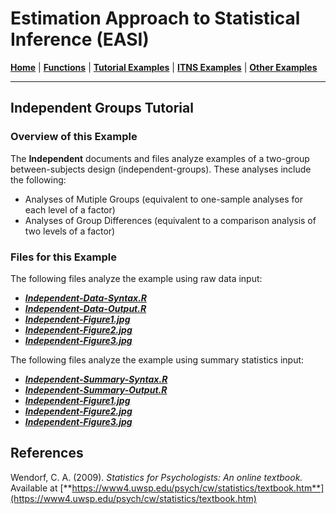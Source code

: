 # Estimation Approach to Statistical Inference (EASI)

[**Home**](https://github.com/cwendorf/EASI/) | 
[**Functions**](https://github.com/cwendorf/EASI/tree/master/A-Functions) | 
[**Tutorial Examples**](https://github.com/cwendorf/EASI/tree/master/B-TutorialExamples) | 
[**ITNS Examples**](https://github.com/cwendorf/EASI/tree/master/C-ITNSExamples) | 
[**Other Examples**](https://github.com/cwendorf/EASI/tree/master/D-OtherExamples)

---

## Independent Groups Tutorial

### Overview of this Example

The **Independent** documents and files analyze examples of a two-group between-subjects design (independent-groups). These analyses include the following:

- Analyses of Mutiple Groups (equivalent to one-sample analyses for each level of a factor)
- Analyses of Group Differences (equivalent to a comparison analysis of two levels of a factor)

### Files for this Example

The following files analyze the example using raw data input:

- [**_Independent-Data-Syntax.R_**](./Independent-Data-Syntax.R)
- [**_Independent-Data-Output.R_**](./Independent-Data-Output.R)
- [**_Independent-Figure1.jpg_**](./Independent-Figure1.jpg)
- [**_Independent-Figure2.jpg_**](./Independent-Figure2.jpg)
- [**_Independent-Figure3.jpg_**](./Independent-Figure3.jpg) 

The following files analyze the example using summary statistics input:

- [**_Independent-Summary-Syntax.R_**](./Independent-Summary-Syntax.R)
- [**_Independent-Summary-Output.R_**](./Independent-Summary-Output.R)
- [**_Independent-Figure1.jpg_**](./Independent-Figure1.jpg)
- [**_Independent-Figure2.jpg_**](./Independent-Figure2.jpg)
- [**_Independent-Figure3.jpg_**](./Independent-Figure3.jpg) 

## References

Wendorf, C. A. (2009). _Statistics for Psychologists: An online textbook._ Available at [**https://www4.uwsp.edu/psych/cw/statistics/textbook.htm**](https://www4.uwsp.edu/psych/cw/statistics/textbook.htm)
